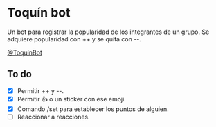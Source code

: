 # Toquín bot

Un bot para registrar la popularidad de los integrantes de un grupo. Se adquiere popularidad con ++ y se quita con
--.

[@ToquinBot](https://t.me/toquinbot)

## To do

- [x] Permitir ++ y --.
- [x] Permitir 👍️ o un sticker con ese emoji.
- [x] Comando /set para establecer los puntos de alguien.
- [ ] Reaccionar a reacciones.
